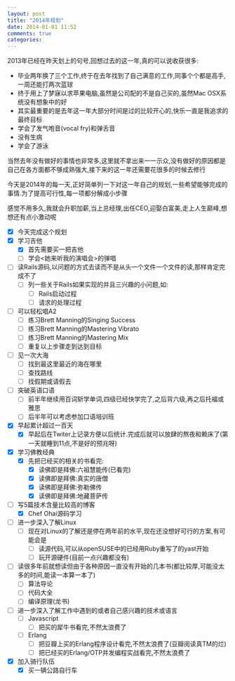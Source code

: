 ```yaml
---
layout: post
title: "2014年规划"
date: 2014-01-01 11:52
comments: true
categories: 
---
```


2013年已经在昨天划上的句号,回想过去的这一年,真的可以说收获很多:

- 毕业两年换了三个工作,终于在去年找到了自己满意的工作,同事个个都是高手,一周还能打两次蓝球
- 终于用上了梦寐以求苹果电脑,虽然是公司配的不是自己买的,虽然Mac OSX系统没有想象中的好
- 其实最重要的是去年这一年大部分时间是过的比较开心的,快乐一直是我追求的最终目标
- 学会了发气咆音(vocal fry)和弹舌音
- 没有生病
- 学会了游泳

当然去年没有做好的事情也非常多,这里就不拿出来一一示众,没有做好的原因都是自己在各方面都不够成熟强大,接下来的这一年还需要花很多的时候去修行

今天是2014年的每一天,正好简单列一下对这一年自己的规划,一些希望能够完成的事情.为了提高可行性,每一项都分解成小步骤

感觉不用多久,我就会升职加薪,当上总经理,出任CEO,迎娶白富美,走上人生巅峰,想想还有点小激动呢

- [x] 今天完成这个规划
- [x] 学习吉他
  - [x] 首先需要买一把吉他
  - [ ] 学会<她来听我的演唱会>的弹唱
- [ ] 读Rails源码,以问题的方式去读而不是从头一个文件一个文件的读,那样肯定完成不了
  - [ ] 列一些关于Rails如果实现的并且三兴趣的小问题,如:
    - [ ] Rails启动过程
    - [ ] 请求的处理过程
- [ ] 可以轻松唱A2
  - [ ] 练习Brett Manning的Singing Success
  - [ ] 练习Brett Manning的Mastering Vibrato
  - [ ] 练习Brett Manning的Mastering Mix
  - [ ] 重复以上步骤走到达到目标
- [ ] 见一次大海
  - [ ] 找到最这里最近的海在哪里
  - [ ] 查找路线
  - [ ] 找假期或请假去
- [ ] 突破英语口语
  - [ ] 前半年继续用百词斩学单词,四级已经快学完了,之后背六级,再之后托福或雅思
  - [ ] 后半年可以考虑参加口语培训班
- [x] 早起累计超过一百天
  - [x] 早起后在Twiter上记录方便以后统计.完成后就可以放肆的熬夜和赖床了(第一天就睡到11点,不是好的预兆呀)
- [x] 学习佛教经典
  - [x] 先把已经买的相关的书看完:
    - [x] 读佛即是拜佛:六祖慧能传(已看完)
    - [x] 读佛即是拜佛:真实的唐僧
    - [x] 读佛即是拜佛:弥勒佛传
    - [x] 读佛即是拜佛:地藏菩萨传
- [ ] 写5篇技术含量比较高的博客
  - [x] Chef Ohai源码学习
- [ ] 进一步深入了解Linux
  - [ ] 现在对Linux的了解还是停在两年前的水平,现在还没想好可行的方案,有可能会是
    - [ ] 读源代码,可以从openSUSE中的已经用Ruby重写了的yast开始
    - [ ] 玩开源硬件(目前一点兴趣都没有)
- [ ] 读很多年前就想读但由于各种原因一直没有开始的几本书(都比较厚,可能没太多的时间,能读一本算一本了)
  - [ ] 算法导论
  - [ ] 代码大全
  - [ ] 编译原理(龙书)
- [ ] 进一步深入了解工作中遇到的或者自己感兴趣的技术或语言
  - [ ] Javascript
    - [ ] 把买的犀牛书看完,不然太浪费了
  - [ ] Erlang
    - [ ] 把豆瓣上买的Erlang程序设计看完,不然太浪费了(豆瓣阅读真TM的烂)
    - [ ] 把已经买的Erlang/OTP并发编程实战看完,不然太浪费了
- [x] 加入骑行队伍
  - [x] 买一辆公路自行车
